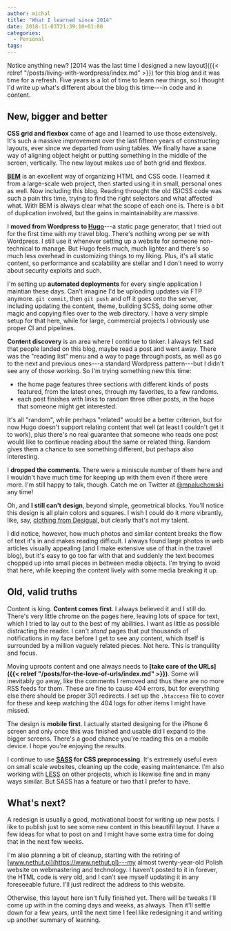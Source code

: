 ```yaml
---
author: michal
title: "What I learned since 2014"
date: 2018-11-03T21:39:10+01:00
categories:
  - Personal
tags:
---
```


Notice anything new? [2014 was the last time I designed a new layout]({{< relref "/posts/living-with-wordpress/index.md" >}}) for this blog and it was time for a refresh. Five years is a lot of time to learn new things, so I thought I'd write up what's different about the blog this time---in code and in content.

<!--more-->

## New, bigger and better

__CSS grid and flexbox__ came of age and I learned to use those extensively. It's such a massive improvement over the last fifteen years of constructing layouts, ever since we departed from using tables. We finally have a sane way of aligning object height or putting something in the middle of the screen, vertically. The new layout makes use of both grid and flexbox.

__[BEM](http://getbem.com/)__ is an excellent way of organizing HTML and CSS code. I learned it from a large-scale web project, then started using it in small, personal ones as well. Now including this blog. Reading throught the old (S)CSS code was such a pain this time, trying to find the right selectors and what affected what. With BEM is always clear what the scope of each one is. There is a bit of duplication involved, but the gains in maintainability are massive.

I __moved from Wordpress to [Hugo](https://gohugo.io/)__---a static page generator, that I tried out for the first time with my travel blog. There's nothing wrong per se with Wordpress. I still use it whenever setting up a website for someone non-technical to manage. But Hugo feels much, much lighter and there's so much less overhead in customizing things to my liking. Plus, it's all static content, so performance and scalability are stellar and I don't need to worry about security exploits and such.

I'm setting up __automated deployments__ for every single application I maintian these days. Can't imagine I'd be uploading updates via FTP anymore. `git commit`, then `git push` and off it goes onto the server, including updating the content, theme, building SCSS, doing some other magic and copying files over to the web directory. I have a very simple setup for that here, while for large, commercial projects I obviously use proper CI and pipelines.

__Content discovery__ is an area where I continue to tinker. I always felt sad that people landed on this blog, maybe read a post and went away. There was the "reading list" menu and a way to page through posts, as well as go to the next and previous ones---a standard Wordpress pattern---but I didn't see any of those working. So I'm trying something new this time:

* the home page features three sections with different kinds of posts featured, from the latest ones, through my favorites, to a few randoms.
* each post finishes with links to random three other posts, in the hope that someone might get interested.

It's all "random", while perhaps "related" would be a better criterion, but for now Hugo doesn't support relating content that well (at least I couldn't get it to work), plus there's no real guarantee that someone who reads one post would like to continue reading about the same or related thing. Random gives them a chance to see something different, but perhaps also interesting.

I __dropped the comments__. There were a miniscule number of them here and I wouldn't have much time for keeping up with them even if there were more. I'm still happy to talk, though. Catch me on Twitter at [@mpaluchowski](https://twitter.com/mpaluchowski) any time!

Oh, and __I still can't design__, beyond simple, geometrical blocks. You'll notice this design is all plain colors and squares. I wish I could do it more vibrantly, like, say, [clothing from Desigual](https://www.desigual.com/), but clearly that's not my talent.

I did notice, however, how much photos and similar content breaks the flow of text it's in and makes reading difficult. I always found large photos in web articles visually appealing (and I make extensive use of that in the travel blog), but it's easy to go too far with that and suddenly the text becomes chopped up into small pieces in between media objects. I'm trying to avoid that here, while keeping the content lively with some media breaking it up.

## Old, valid truths

Content is king. __Content comes first__. I always believed it and I still do. There's very little chrome on the pages here, leaving lots of space for text, which I tried to lay out to the best of my abilities. I want as little as possible distracting the reader. I can't _stand_ pages that put thousands of notifications in my face before I get to see any content, which itself is surrounded by a million vaguely related pieces. Not here. This is tranquility and focus.

Moving uproots content and one always needs to __[take care of the URLs]({{< relref "/posts/for-the-love-of-urls/index.md" >}})__. Some will inevitably go away, like the comments I removed and thus there are no more RSS feeds for them. These are fine to cause 404 errors, but for everything else there should be proper 301 redirects. I set up the `.htaccess` file to cover for these and keep watching the 404 logs for other items I might have missed.

The design is __mobile first__. I actually started designing for the iPhone 6 screen and only once this was finished and usable did I expand to the bigger screens. There's a good chance you're reading this on a mobile device. I hope you're enjoying the results.

I continue to use __[SASS](https://sass-lang.com/) for CSS preprocessing__. It's extremely useful even on small scale websites, cleaning up the code, easing maintenance. I'm also working with [LESS](http://lesscss.org/) on other projects, which is likewise fine and in many ways similar. But SASS has a feature or two that I prefer to have.

## What's next?

A redesign is usually a good, motivational boost for writing up new posts. I like to publish just to see some new content in this beautifil layout. I have a few ideas for what to post on and I might have some extra time for doing that in the next few weeks.

I'm also planning a bit of cleanup, starting with the retiring of [www.nethut.pl](https://www.nethut.pl)---my almost twenty-year-old Polish website on webmastering and technology. I haven't posted to it in forever, the HTML code is very old, and I can't see myself updating it in any foreseeable future. I'll just redirect the address to this website.

Otherwise, this layout here isn't fully finished yet. There will be tweaks I'll come up with in the coming days and weeks, as always. Then it'll settle down for a few years, until the next time I feel like redesigning it and writing up another summary of learning.
